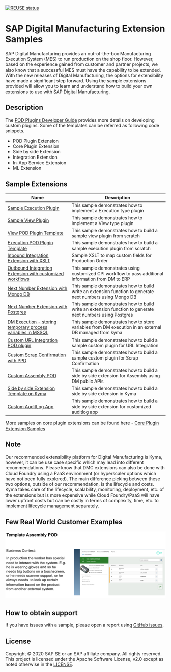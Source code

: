 [![REUSE status](https://api.reuse.software/badge/github.com/SAP-samples/digital-manufacturing-extension-samples)](https://api.reuse.software/info/github.com/SAP-samples/digital-manufacturing-extension-samples)

# SAP Digital Manufacturing Extension Samples
SAP Digital Manufacturing provides an out-of-the-box Manufacturing Execution System (MES) to run production on the shop floor. However, based on the experience gained from customer and partner projects, we also know that a successful MES must have the capability to be extended. With the new releases of Digital Manufacturing, the options for extensibility have made a significant step forward. Using the sample extensions provided will allow you to learn and understand how to build your own extensions to use with SAP Digital Manufacturing.

## Description
The [POD Plugins Developer Guide](https://help.sap.com/docs/sap-digital-manufacturing/pod-plugin-developer-s-guide/introduction) provides more details on developing custom plugins. Some of the templates can be referred as following code snippets.

- POD Plugin Extension
- Core Plugin Extension
- Side by side Extension
- Integration Extension
- In-App Service Extension
- ML Extension

## Sample Extensions
| Name                                                                                                                           | Description                                                                                                                                                           |
| ------------------------------------------------------------------------------------------------------------------------------ | --------------------------------------------------------------------------------------------------------------------------------------------------------------------- | 
| [Sample Execution Plugin](./dm-podplugin-extensions/PodPlugin_ExamplePlugin/exampleplugins/webapp/exampleExecutionPlugin/) | This sample demonstrates how to implement a Execution type plugin | 
| [Sample View Plugin](./dm-podplugin-extensions/PodPlugin_ExamplePlugin/exampleplugins/webapp/exampleViewPlugin/) | This sample demonstrates how to implement a View type plugin | 
| [View POD Plugin Template ](./dm-podplugin-extensions/ViewPodPluginTemplate_And_Example/) | This sample demonstrates how to build a sample view plugin from scratch |  
| [Execution POD Plugin Template ](./dm-podplugin-extensions/ExecutionPodPluginTemplate_and_Example/) | This sample demonstrates how to build a sample execution plugin from scratch |  
| [Inbound Integration Extension with XSLT](./dm-integration-extensions/)                       | Sample XSLT to map custom fields for Production Order                                              | 
| [Outbound Integration Extension with customized workflows](./dm-integration-extensions/)                                          | This sample demonstrates using customized CPI workflow to pass additional information from DM to ERP                                                                         | 
| [Next Number Extension with Mongo DB ](./dm-inapp-service-extensions/dm-nextnumber-extensions/batch-nn-mongo-db/)                               | This sample demonstrates how to build write an extension function to generate next numbers using Mongo DB                                                     | 
| [Next Number Extension with Postgres](./dm-inapp-service-extensions/dm-nextnumber-extensions/batch-nn-postgresql/) | This sample demonstrates how to build write an extension function to generate next numbers using Postgres | 
| [DM Execution - storing temporary process variables in MSSQL](./dm-inapp-service-extensions/api-mssql-nodejs/) | This sample demonstrates how to store variables from DM execution in an external DB managed from kyma |
| [Custom URL Integration POD plugin](./dm-podplugin-extensions/PodPlugin_UrlIntegration/) | This sample demonstrates how to build a sample custom plugin for URL Integration |  
| [Custom Scrap Confirmation with PPD](./dm-podplugin-extensions/PodPlugin_CustomScrapConfirmation/) | This sample demonstrates how to build a sample custom plugin for Scrap Confirmation |  
| [Custom Assembly POD](./dm-sidebyside-extension/SideBySide_AssemblyPOD_CF/) | This sample demonstrates how to build a side by side extension for Assembly using DM public APIs |  
| [Side by side Extension Template on Kyma](./dm-sidebyside-extension/SideBySide_UI5/) | This sample demonstrates how to build a side by side extension in Kyma | 
| [Custom AuditLog App](./dm-sidebyside-extension/AuditlogUIExtension/) | This sample demonstrates how to build a side by side extension for customized auditlog app |

More samples on core plugin extensions can be found here - [Core Plugin Extension Samples](./dm-coreplugin-extensions/)


## Note
Our recommended extensibility platform for Digital Manufacturing is Kyma, however, it can be use case specific which may lead into different recommendations. Please know that DMC extensions can also be done with Cloud Foundry using a PaaS environment (or hyperscaler options which have not been fully explored).  The main difference picking between these two options, outside of our recommendation, is the lifecycle and costs. Kyma takes care of the lifecycle, scalability, monitoring, deployment, etc. of the extensions but is more expensive while Cloud Foundry/PaaS will have lower upfront costs but can be costly in terms of complexity, time, etc. to implement lifecycle management separately.

## Few Real World Customer Examples
![](bootcampdocs/assets/indexLectureSlide33.png)


## How to obtain support
If you have issues with a sample, please open a report using [GitHub issues](../../issues).

## License
Copyright © 2020 SAP SE or an SAP affiliate company. All rights reserved. This project is licensed under the Apache Software License, v2.0 except as noted otherwise in the  [LICENSE](LICENSES/Apache-2.0.txt).
